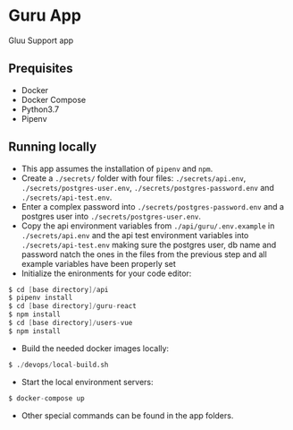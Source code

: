 # Guru App

Gluu Support app

## Prequisites

- Docker
- Docker Compose
- Python3.7
- Pipenv

## Running locally

- This app assumes the installation of `pipenv` and `npm`.
- Create a `./secrets/` folder with four files: `./secrets/api.env`, `./secrets/postgres-user.env`, `./secrets/postgres-password.env` and `./secrets/api-test.env`.
- Enter a complex password into `./secrets/postgres-password.env` and a postgres user into `./secrets/postgres-user.env`.
- Copy the api environment variables from `./api/guru/.env.example` in `./secrets/api.env` and the api test environment variables into `./secrets/api-test.env` making sure the postgres user, db name and password natch the ones in the files from the previous step and all example variables have been properly set
- Initialize the enironments for your code editor:

```s
$ cd [base directory]/api
$ pipenv install
$ cd [base directory]/guru-react
$ npm install
$ cd [base directory]/users-vue
$ npm install
```

- Build the needed docker images locally:

```s
$ ./devops/local-build.sh
```

- Start the local environment servers:

```s
$ docker-compose up
```

- Other special commands can be found in the app folders.
